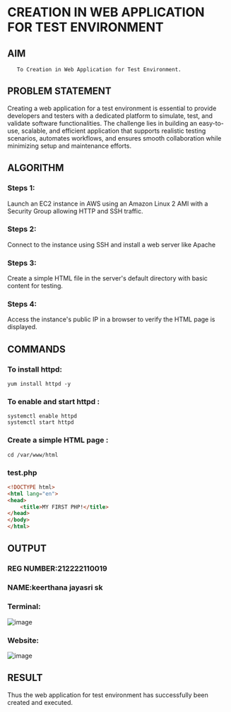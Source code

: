  # CREATION IN WEB APPLICATION FOR TEST ENVIRONMENT
 
  ## AIM
       To Creation in Web Application for Test Environment.
       
## PROBLEM STATEMENT
   Creating a web application for a test environment is essential to provide developers and testers with a dedicated platform to simulate, test, and validate software functionalities. The challenge lies in building an easy-to-use, scalable, and efficient application that supports realistic testing scenarios, automates workflows, and ensures smooth collaboration while minimizing setup and maintenance efforts.
   
## ALGORITHM
 ### Steps 1: 
 Launch an EC2 instance in AWS using an Amazon Linux 2 AMI with a Security Group allowing HTTP and SSH traffic.
 ### Steps 2: 
 Connect to the instance using SSH and install a web server like Apache
 ### Steps 3:
 Create a simple HTML file in the server's default directory with basic content for testing.
 ### Steps 4:
 Access the instance's public IP in a browser to verify the HTML page is displayed.
 
 
## COMMANDS
### To install httpd:
```
yum install httpd -y
```
### To enable and start httpd :
```
systemctl enable httpd
systemctl start httpd
```
### Create a simple HTML page :
```
cd /var/www/html
```
### test.php

```html
<!DOCTYPE html>
<html lang="en">
<head>
    <title>MY FIRST PHP!</title>
</head>
</body>
</html>

```

## OUTPUT

### REG NUMBER:212222110019
### NAME:keerthana jayasri sk 

### Terminal:
![image](https://github.com/user-attachments/assets/c3e24d34-39f2-4bc4-aa2e-34f41bb97b4b)

### Website:
![image](https://github.com/user-attachments/assets/2e511527-3aa3-4a6a-aaa1-3ae805730a91)

## RESULT
 Thus the web application for test environment has successfully been created and executed.

  
